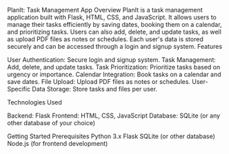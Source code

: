 PlanIt: Task Management App
Overview
PlanIt is a task management application built with Flask, HTML, CSS, and JavaScript. It allows users to manage their tasks efficiently by saving dates, booking them on a calendar, and prioritizing tasks. Users can also add, delete, and update tasks, as well as upload PDF files as notes or schedules. Each user's data is stored securely and can be accessed through a login and signup system.
Features

User Authentication: Secure login and signup system.
Task Management: Add, delete, and update tasks.
Task Prioritization: Prioritize tasks based on urgency or importance.
Calendar Integration: Book tasks on a calendar and save dates.
File Upload: Upload PDF files as notes or schedules.
User-Specific Data Storage: Store tasks and files per user.

Technologies Used

Backend: Flask
Frontend: HTML, CSS, JavaScript
Database: SQLite (or any other database of your choice)

Getting Started
Prerequisites
Python 3.x
Flask
SQLite (or other database)
Node.js (for frontend development)
